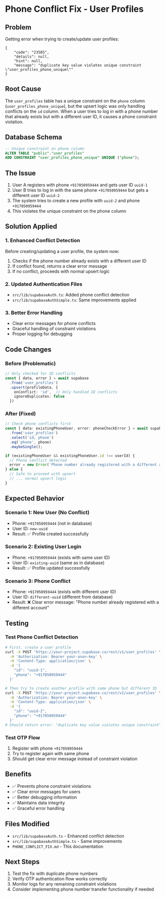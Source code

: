 # Phone Conflict Fix - User Profiles

## Problem
Getting error when trying to create/update user profiles:
```
{
    "code": "23505",
    "details": null,
    "hint": null,
    "message": "duplicate key value violates unique constraint \"user_profiles_phone_unique\""
}
```

## Root Cause
The `user_profiles` table has a unique constraint on the `phone` column (`user_profiles_phone_unique`), but the upsert logic was only handling conflicts on the `id` column. When a user tries to log in with a phone number that already exists but with a different user ID, it causes a phone constraint violation.

## Database Schema
```sql
-- Unique constraint on phone column
ALTER TABLE "public"."user_profiles" 
ADD CONSTRAINT "user_profiles_phone_unique" UNIQUE ("phone");
```

## The Issue
1. User A registers with phone `+917050959444` and gets user ID `uuid-1`
2. User B tries to log in with the same phone `+917050959444` but gets a different user ID `uuid-2`
3. The system tries to create a new profile with `uuid-2` and phone `+917050959444`
4. This violates the unique constraint on the phone column

## Solution Applied

### 1. Enhanced Conflict Detection
Before creating/updating a user profile, the system now:
1. Checks if the phone number already exists with a different user ID
2. If conflict found, returns a clear error message
3. If no conflict, proceeds with normal upsert logic

### 2. Updated Authentication Files
- `src/lib/supabaseAuth.ts`: Added phone conflict detection
- `src/lib/supabaseAuthSimple.ts`: Same improvements applied

### 3. Better Error Handling
- Clear error messages for phone conflicts
- Graceful handling of constraint violations
- Proper logging for debugging

## Code Changes

### Before (Problematic)
```typescript
// Only checked for ID conflicts
const { data, error } = await supabase
  .from('user_profiles')
  .upsert(profileData, { 
    onConflict: 'id',  // Only handled ID conflicts
    ignoreDuplicates: false 
  })
```

### After (Fixed)
```typescript
// Check phone conflicts first
const { data: existingPhoneUser, error: phoneCheckError } = await supabase
  .from('user_profiles')
  .select('id, phone')
  .eq('phone', phone)
  .maybeSingle();

if (existingPhoneUser && existingPhoneUser.id !== userId) {
  // Phone conflict detected
  error = new Error('Phone number already registered with a different account');
} else {
  // Safe to proceed with upsert
  // ... normal upsert logic
}
```

## Expected Behavior

### Scenario 1: New User (No Conflict)
- Phone: `+917050959444` (not in database)
- User ID: `new-uuid`
- Result: ✅ Profile created successfully

### Scenario 2: Existing User Login
- Phone: `+917050959444` (exists with same user ID)
- User ID: `existing-uuid` (same as in database)
- Result: ✅ Profile updated successfully

### Scenario 3: Phone Conflict
- Phone: `+917050959444` (exists with different user ID)
- User ID: `different-uuid` (different from database)
- Result: ❌ Clear error message: "Phone number already registered with a different account"

## Testing

### Test Phone Conflict Detection
```bash
# First, create a user profile
curl -X POST 'https://your-project.supabase.co/rest/v1/user_profiles' \
  -H 'Authorization: Bearer your-anon-key' \
  -H 'Content-Type: application/json' \
  -d '{
    "id": "uuid-1",
    "phone": "+917050959444"
  }'

# Then try to create another profile with same phone but different ID
curl -X POST 'https://your-project.supabase.co/rest/v1/user_profiles' \
  -H 'Authorization: Bearer your-anon-key' \
  -H 'Content-Type: application/json' \
  -d '{
    "id": "uuid-2",
    "phone": "+917050959444"
  }'
# Should return error: "duplicate key value violates unique constraint"
```

### Test OTP Flow
1. Register with phone `+917050959444`
2. Try to register again with same phone
3. Should get clear error message instead of constraint violation

## Benefits
- ✅ Prevents phone constraint violations
- ✅ Clear error messages for users
- ✅ Better debugging information
- ✅ Maintains data integrity
- ✅ Graceful error handling

## Files Modified
- `src/lib/supabaseAuth.ts` - Enhanced conflict detection
- `src/lib/supabaseAuthSimple.ts` - Same improvements
- `PHONE_CONFLICT_FIX.md` - This documentation

## Next Steps
1. Test the fix with duplicate phone numbers
2. Verify OTP authentication flow works correctly
3. Monitor logs for any remaining constraint violations
4. Consider implementing phone number transfer functionality if needed
